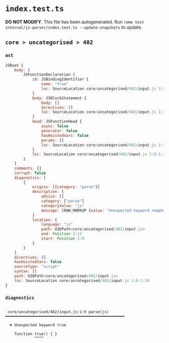 # `index.test.ts`

**DO NOT MODIFY**. This file has been autogenerated. Run `rome test internal/js-parser/index.test.ts --update-snapshots` to update.

## `core > uncategorised > 402`

### `ast`

```javascript
JSRoot {
	body: [
		JSFunctionDeclaration {
			id: JSBindingIdentifier {
				name: "true"
				loc: SourceLocation core/uncategorised/402/input.js 1:9-1:13 (true)
			}
			body: JSBlockStatement {
				body: []
				directives: []
				loc: SourceLocation core/uncategorised/402/input.js 1:16-1:19
			}
			head: JSFunctionHead {
				async: false
				generator: false
				hasHoistedVars: false
				params: []
				loc: SourceLocation core/uncategorised/402/input.js 1:13-1:15
			}
			loc: SourceLocation core/uncategorised/402/input.js 1:0-1:19
		}
	]
	comments: []
	corrupt: false
	diagnostics: [
		{
			origins: [{category: "parse"}]
			description: {
				advice: []
				category: ["parse"]
				categoryValue: "js"
				message: [RAW_MARKUP {value: "Unexpected keyword <emphasis>"}, "true", RAW_MARKUP {value: "</emphasis>"}]
			}
			location: {
				language: "js"
				path: UIDPath<core/uncategorised/402/input.js>
				end: Position 1:13
				start: Position 1:9
			}
		}
	]
	directives: []
	hasHoistedVars: false
	sourceType: "script"
	syntax: []
	path: UIDPath<core/uncategorised/402/input.js>
	loc: SourceLocation core/uncategorised/402/input.js 1:0-1:19
}
```

### `diagnostics`

```

 core/uncategorised/402/input.js:1:9 parse(js) ━━━━━━━━━━━━━━━━━━━━━━━━━━━━━━━━━━━━━━━━━━━━━━━━━━━━━

  ✖ Unexpected keyword true

    function true() { }
             ^^^^


```
